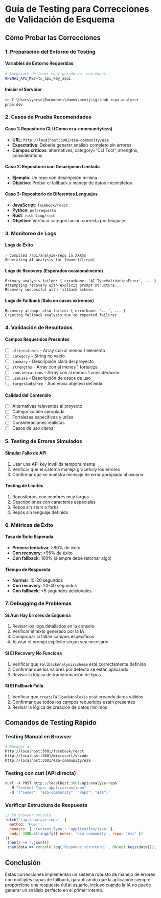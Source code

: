 # Guía de Testing para Correcciones de Validación de Esquema

## Cómo Probar las Correcciones

### 1. Preparación del Entorno de Testing

#### Variables de Entorno Requeridas
```bash
# Asegúrate de tener configurado en .env.local:
OPENAI_API_KEY=tu_api_key_aqui
```

#### Iniciar el Servidor
```powershell
cd C:\Users\yerso\Documents\dummy\nextjs\github-repo-analyzer
pnpm dev
```

### 2. Casos de Prueba Recomendados

#### Caso 1: Repositorio CLI (Como eza-community/eza)
- **URL**: `http://localhost:3001/eza-community/eza`
- **Expectativa**: Debería generar análisis completo sin errores
- **Campos críticos**: alternatives, category="CLI Tool", strengths, considerations

#### Caso 2: Repositorio con Descripción Limitada
- **Ejemplo**: Un repo con descripción mínima
- **Objetivo**: Probar el fallback y manejo de datos incompletos

#### Caso 3: Repositorio de Diferentes Lenguajes
- **JavaScript**: `facebook/react`
- **Python**: `psf/requests`
- **Rust**: `rust-lang/rust`
- **Objetivo**: Verificar categorización correcta por lenguaje

### 3. Monitoreo de Logs

#### Logs de Éxito
```
✓ Compiled /api/analyze-repo in XXXms
Generating AI analysis for [owner]/[repo]
```

#### Logs de Recovery (Esperados ocasionalmente)
```
Primary analysis failed: { errorName: 'AI_TypeValidationError', ... }
Attempting recovery with explicit prompt structure...
Recovery successful with fallback schema
```

#### Logs de Fallback (Solo en casos extremos)
```
Recovery attempt also failed: { errorName: '...', ... }
Creating fallback analysis due to repeated failures
```

### 4. Validación de Resultados

#### Campos Requeridos Presentes
- [ ] `alternatives` - Array con al menos 1 elemento
- [ ] `category` - String no vacío
- [ ] `summary` - Descripción clara del proyecto
- [ ] `strengths` - Array con al menos 1 fortaleza
- [ ] `considerations` - Array con al menos 1 consideración
- [ ] `useCase` - Descripción de casos de uso
- [ ] `targetAudience` - Audiencia objetivo definida

#### Calidad del Contenido
- [ ] Alternativas relevantes al proyecto
- [ ] Categorización apropiada
- [ ] Fortalezas específicas y útiles
- [ ] Consideraciones realistas
- [ ] Casos de uso claros

### 5. Testing de Errores Simulados

#### Simular Fallo de API
1. Usar una API key inválida temporalmente
2. Verificar que el sistema maneja gracefully los errores
3. Confirmar que se muestra mensaje de error apropiado al usuario

#### Testing de Límites
1. Repositorios con nombres muy largos
2. Descripciones con caracteres especiales
3. Repos sin stars o forks
4. Repos sin lenguaje definido

### 6. Métricas de Éxito

#### Tasa de Éxito Esperada
- **Primera tentativa**: >80% de éxito
- **Con recovery**: >95% de éxito
- **Con fallback**: 100% (siempre debe retornar algo)

#### Tiempo de Respuesta
- **Normal**: 10-20 segundos
- **Con recovery**: 20-40 segundos
- **Con fallback**: <5 segundos adicionales

### 7. Debugging de Problemas

#### Si Aún Hay Errores de Esquema
1. Revisar los logs detallados en la consola
2. Verificar el texto generado por la IA
3. Comprobar si faltan campos específicos
4. Ajustar el prompt explícito según sea necesario

#### Si El Recovery No Funciona
1. Verificar que `FallbackAnalysisSchema` esté correctamente definido
2. Confirmar que los valores por defecto se están aplicando
3. Revisar la lógica de transformación de tipos

#### Si El Fallback Falla
1. Verificar que `createFallbackAnalysis` está creando datos válidos
2. Confirmar que todos los campos requeridos están presentes
3. Revisar la lógica de creación de datos mínimos

## Comandos de Testing Rápido

### Testing Manual en Browser
```bash
# Navegar a:
http://localhost:3001/facebook/react
http://localhost:3001/microsoft/vscode
http://localhost:3001/eza-community/eza
```

### Testing con curl (API directa)
```powershell
curl -X POST http://localhost:3001/api/analyze-repo `
  -H "Content-Type: application/json" `
  -d '{"owner": "eza-community", "repo": "eza"}'
```

### Verificar Estructura de Respuesta
```javascript
// En browser console:
fetch('/api/analyze-repo', {
  method: 'POST',
  headers: { 'Content-Type': 'application/json' },
  body: JSON.stringify({ owner: 'eza-community', repo: 'eza' })
})
.then(r => r.json())
.then(data => console.log('Response structure:', Object.keys(data)));
```

## Conclusión

Estas correcciones implementan un sistema robusto de manejo de errores con múltiples capas de fallback, garantizando que la aplicación siempre proporcione una respuesta útil al usuario, incluso cuando la IA no puede generar un análisis perfecto en el primer intento.
